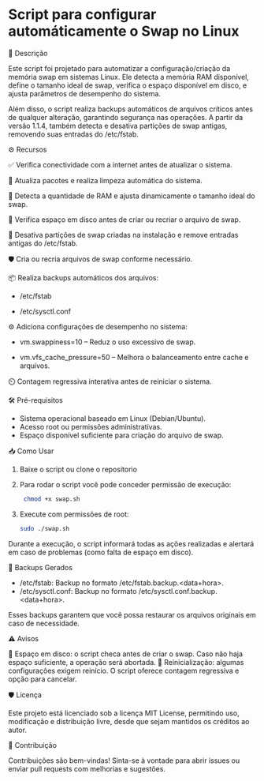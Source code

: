 # Script para configurar automáticamente o Swap no Linux


📄 Descrição

Este script foi projetado para automatizar a configuração/criação da memória swap em sistemas Linux. Ele detecta a memória RAM disponível, define o tamanho ideal de swap, verifica o espaço disponível em disco, e ajusta parâmetros de desempenho do sistema.

Além disso, o script realiza backups automáticos de arquivos críticos antes de qualquer alteração, garantindo segurança nas operações. A partir da versão 1.1.4, também detecta e desativa partições de swap antigas, removendo suas entradas do /etc/fstab.



⚙️ Recursos

  ✅ Verifica conectividade com a internet antes de atualizar o sistema.
  
  🔄 Atualiza pacotes e realiza limpeza automática do sistema.
  
  🧠 Detecta a quantidade de RAM e ajusta dinamicamente o tamanho ideal do swap.
  
  💾 Verifica espaço em disco antes de criar ou recriar o arquivo de swap.
  
  🧹 Desativa partições de swap criadas na instalação e remove entradas antigas do /etc/fstab.
  
  🛡️ Cria ou recria arquivos de swap conforme necessário.
  
  📦 Realiza backups automáticos dos arquivos:
  
   - /etc/fstab
  
   - /etc/sysctl.conf
  
  ⚙️ Adiciona configurações de desempenho no sistema:
   
  - vm.swappiness=10 – Reduz o uso excessivo de swap.

  - vm.vfs_cache_pressure=50 – Melhora o balanceamento entre cache e arquivos.

  ⏲️ Contagem regressiva interativa antes de reiniciar o sistema.



🛠️ Pré-requisitos

 -  Sistema operacional baseado em Linux (Debian/Ubuntu).
 -  Acesso root ou permissões administrativas.
 -  Espaço disponível suficiente para criação do arquivo de swap.



📥 Como Usar

1. Baixe o script ou clone o repositorio
2. Para rodar o script você pode conceder permissão de execução:

   ```bash
    chmod +x swap.sh

3. Execute com permissões de root:

   ```Bash
   sudo ./swap.sh
   
Durante a execução, o script informará todas as ações realizadas e alertará em caso de problemas (como falta de espaço em disco).



📂 Backups Gerados

  - /etc/fstab: Backup no formato /etc/fstab.backup.<data+hora>.
  - /etc/sysctl.conf: Backup no formato /etc/sysctl.conf.backup.<data+hora>.

Esses backups garantem que você possa restaurar os arquivos originais em caso de necessidade.



⚠️ Avisos

   💽 Espaço em disco: o script checa antes de criar o swap. Caso não haja espaço suficiente, a operação será abortada.
   🔁 Reinicialização: algumas configurações exigem reinício. O script oferece contagem regressiva e opção para cancelar.



🛡️ Licença

Este projeto está licenciado sob a licença MIT License, permitindo uso, modificação e distribuição livre, desde que sejam mantidos os créditos ao autor.



🤝 Contribuição

Contribuições são bem-vindas! Sinta-se à vontade para abrir issues ou enviar pull requests com melhorias e sugestões.
